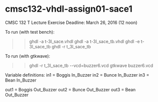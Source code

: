 # cmsc132-vhdl-assign01-sace1

CMSC 132 T Lecture Exercise
Deadline: March 26, 2016 (12 noon)

To run (with test bench):
>> ghdl -a t-3l_sace.vhdl
>> ghdl -a t-3l_sace_tb.vhdl
>> ghdl -e t-3l_sace_tb
>> ghdl -r t_3l_sace_tb

To run (with gtkwave):
>> ghdl -r t_3l_sace_tb --vcd=buzzer6.vcd
>> gtkwave buzzer6.vcd

Variable definitions:
in1 = Boggis In_Buzzer
in2 = Bunce In_Buzzer
in3 = Bean In_Buzzer

out1 = Boggis Out_Buzzer
out2 = Bunce Out_Buzzer
out3 = Bean Out_Buzzer
